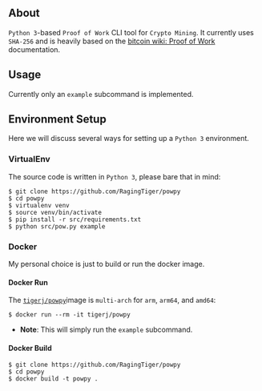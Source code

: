 ## About
`Python 3`-based `Proof of Work` CLI tool for `Crypto Mining`. It currently uses
`SHA-256` and is heavily based on the
[bitcoin wiki: Proof of Work](https://en.bitcoin.it/wiki/Proof_of_work)
documentation.

## Usage
Currently only an `example` subcommand is implemented.

## Environment Setup
Here we will discuss several ways for setting up a `Python 3` environment.

### VirtualEnv
The source code is written in `Python 3`, please bare that in mind:
```
$ git clone https://github.com/RagingTiger/powpy
$ cd powpy
$ virtualenv venv
$ source venv/bin/activate
$ pip install -r src/requirements.txt
$ python src/pow.py example
```

### Docker
My personal choice is just to build or run the docker image.

#### Docker Run
The [`tigerj/powpy`](https://hub.docker.com/r/tigerj/powpy)image is
`multi-arch` for `arm`, `arm64`, and `amd64`:
```
$ docker run --rm -it tigerj/powpy
```
+ **Note**: This will simply run the `example` subcommand.

#### Docker Build
```
$ git clone https://github.com/RagingTiger/powpy
$ cd powpy
$ docker build -t powpy .
```
